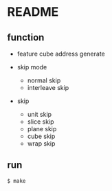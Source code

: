 # README

## function

- feature cube address generate

- skip mode
  * normal skip
  * interleave skip

- skip
  * unit skip
  * slice skip
  * plane skip
  * cube skip
  * wrap skip

## run

```bash
$ make
```
